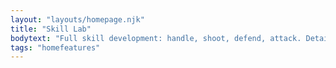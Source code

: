 ```yaml
---
layout: "layouts/homepage.njk"
title: "Skill Lab"
bodytext: "Full skill development: handle, shoot, defend, attack. Detailed Skill Development Concepts"
tags: "homefeatures"
---
```

